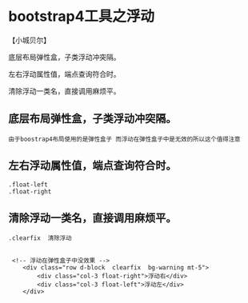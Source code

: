 # bootstrap4工具之浮动
【小城贝尔】

底层布局弹性盒，子类浮动冲突隔。

左右浮动属性值，端点查询符合时。

清除浮动一类名，直接调用麻烦平。

## 底层布局弹性盒，子类浮动冲突隔。
    由于boostrap4布局使用的是弹性盒子 而浮动在弹性盒子中是无效的所以这个值得注意
## 左右浮动属性值，端点查询符合时。
    .float-left
    .float-right
## 清除浮动一类名，直接调用麻烦平。
    .clearfix  清除浮动


     <!-- 浮动在弹性盒子中没效果 -->
        <div class="row d-block  clearfix  bg-warning mt-5">
            <div class="col-3 float-right">浮动右</div>
            <div class="col-3 float-left">浮动左</div>
        </div>